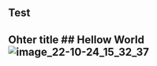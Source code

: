 ## Test ##
## Ohter title ## Hellow World ![image_22-10-24_15_32_37](https://i.imgur.com/QcgNvFf.png)